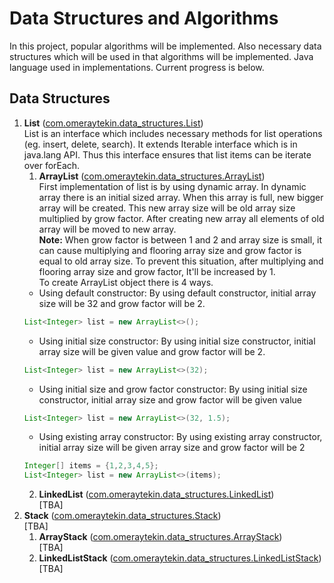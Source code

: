
# Data Structures and Algorithms

In this project, popular algorithms will be implemented. Also necessary data structures which will be used in that algorithms will be implemented. Java language used in implementations. Current progress is below.

## Data Structures

1. <b>List</b> ([com.omeraytekin.data_structures.List](src/com/omeraytekin/data_structures/List.java))</br>
List is an interface which includes necessary methods for list operations (eg. insert, delete, search). It extends Iterable interface which is in java.lang API. Thus this interface ensures that list items can be iterate over forEach. 
    1. <b>ArrayList</b> ([com.omeraytekin.data_structures.ArrayList](src/com/omeraytekin/data_structures/ArrayList.java))</br>
    First implementation of list is by using dynamic array. In dynamic array there is an initial sized array. When this array is full, new bigger array will be created. This new array size will be old array size multiplied by grow factor. After creating new array all elements of old array will be moved to new array.</br>
    <b>Note:</b> When grow factor is between 1 and 2 and array size is small, it can cause multiplying and flooring array size and grow factor is equal to old array size. To prevent this situation, after multiplying and flooring array size and grow factor, It'll be increased by 1.</br>
    To create ArrayList object there is 4 ways.</br>
    - Using default constructor: By using default constructor, initial array size will be 32 and grow factor will be 2.</br>
    ```java
    List<Integer> list = new ArrayList<>();
    ```
    - Using initial size constructor: By using initial size constructor, initial array size will be given value and grow factor will be 2.</br>
    ```java
    List<Integer> list = new ArrayList<>(32);
    ```
    - Using initial size and grow factor constructor: By using initial size constructor, initial array size and grow factor will be given value</br>
    ```java
    List<Integer> list = new ArrayList<>(32, 1.5);
    ```
    - Using existing array constructor: By using existing array constructor, initial array size will be given array size and grow factor will be 2</br>
    ```java
    Integer[] items = {1,2,3,4,5};
    List<Integer> list = new ArrayList<>(items);
    ```
    2. <b>LinkedList</b> ([com.omeraytekin.data_structures.LinkedList](src/com/omeraytekin/data_structures/LinkedList.java))</br>
    [TBA]
2. <b>Stack</b> ([com.omeraytekin.data_structures.Stack](src/com/omeraytekin/data_structures/Stack.java))</br>
    [TBA]
    1. <b>ArrayStack</b> ([com.omeraytekin.data_structures.ArrayStack](src/com/omeraytekin/data_structures/ArrayStack.java))</br>
    [TBA]
    2. <b>LinkedListStack</b> ([com.omeraytekin.data_structures.LinkedListStack](src/com/omeraytekin/data_structures/LinkedListStack.java))</br>
    [TBA]
